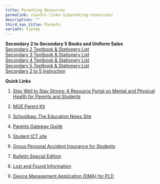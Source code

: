 ```yaml
---
title: Parenting Resources
permalink: /useful-links-1/parenting-resources/
description: ""
third_nav_title: Parents
variant: tiptap
---
```

<p><strong>Secondary 2 to Secondary 5 Books and Uniform Sales</strong> 
<br><a href="/files/Resources%20for%20parents/Textbook%20sch%20uniform/sengkang%20secondary%20school%20booklist%202024%203rd%20sec%202.pdf" rel="noopener noreferrer nofollow" target="_blank">Secondary 2 Textbook &amp; Stationery List</a> 
<br><a href="/files/Resources%20for%20parents/Textbook%20sch%20uniform/sengkang%20secondary%20school%20booklist%202024%203rd%20sec%203.pdf" rel="noopener noreferrer nofollow" target="_blank">Secondary 3 Textbook &amp; Stationery List</a> 
<br><a href="/files/Resources%20for%20parents/Textbook%20sch%20uniform/sengkang%20secondary%20school%20booklist%202024%203rd%20sec%204.pdf" rel="noopener noreferrer nofollow" target="_blank">Secondary 4 Textbook &amp; Stationery List</a> 
<br><a href="/files/Resources%20for%20parents/Textbook%20sch%20uniform/sengkang%20secondary%20school%20booklist%202024%203rd%20sec%205.pdf" rel="noopener noreferrer nofollow" target="_blank">Secondary 5 Textbook &amp; Stationery List</a> 
<br><a href="/files/SKSS%20S2-S5%20Textbook%20and%20Stationery%20instruction%202022.pdf" rel="noopener noreferrer nofollow" target="_blank">Secondary 2 to 5 Instruction</a> 
<br>
</p>
<p><strong>Quick Links</strong> 
<br>
</p>
<ol data-tight="true" class="tight">
<li>
<p><a href="https://www.healthhub.sg/programmes/170/StayWell" rel="noopener noreferrer nofollow" target="_blank">Stay Well to Stay Strong: A Resource Portal on Mental and Physical Health for Parents and Students</a>
</p>
</li>
<li>
<p><a href="https://www.moe.gov.sg/parentkit" rel="noopener noreferrer nofollow" target="_blank">MOE Parent Kit</a>
</p>
</li>
<li>
<p><a href="https://www.schoolbag.edu.sg/" rel="noopener noreferrer nofollow" target="_blank">Schoolbag: The Education News Site</a>
</p>
</li>
<li>
<p><a href="https://www.sengkangsec.moe.edu.sg/useful-links-1/parenting-resources/parents-gateway/" rel="noopener noreferrer nofollow" target="_blank">Parents Gateway Guide</a>
</p>
</li>
<li>
<p><a href="https://sites.google.com/moe.edu.sg/skss-student-ict/home" rel="noopener noreferrer nofollow" target="_blank">Student ICT site</a>
</p>
</li>
<li>
<p><a href="/files/Product_Fact_Sheet__Year_2024_May__Revised.pdf" rel="noopener noreferrer nofollow" target="_blank">Group Personal Accident Insurance for Students</a>
</p>
</li>
<li>
<p><a href="/files/SKSS%20Bulletin%20Special%20Edition%2027%20July%202021.pdf" rel="noopener noreferrer nofollow" target="_blank">Bulletin Special Edition</a>
</p>
</li>
<li>
<p><a href="/files/Lost%20and%20Found%20Information.pdf" rel="noopener noreferrer nofollow" target="_blank">Lost and Found Information</a>
</p>
</li>
<li>
<p><a href="https://www.sengkangsec.moe.edu.sg/curriculum/National-Digital-Literacy-Prog/DMA/" rel="noopener noreferrer nofollow" target="_blank">Device Management Application (DMA) for PLD</a>
</p>
</li>
</ol>
<p></p>